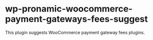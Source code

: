 # wp-pronamic-woocommerce-payment-gateways-fees-suggest
This plugin suggests WooCommerce payment gateway fees plugins.
